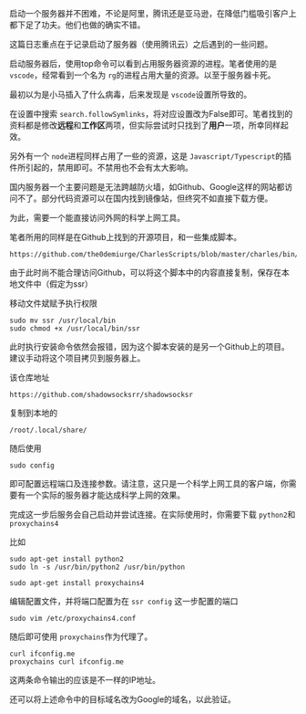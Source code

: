 启动一个服务器并不困难，不论是阿里，腾讯还是亚马逊，在降低门槛吸引客户上都下足了功夫。他们也做的确实不错。

这篇日志重点在于记录启动了服务器（使用腾讯云）之后遇到的一些问题。

启动服务器后，使用top命令可以看到占用服务器资源的进程。笔者使用的是 `vscode`，经常看到一个名为 `rg`的进程占用大量的资源。以至于服务器卡死。

最初以为是小马插入了什么病毒，后来发现是 `vscode`设置所导致的。

在设置中搜索 `search.followSymlinks`，将对应设置改为False即可。笔者找到的资料都是修改**远程**和**工作区**两项，但实际尝试时只找到了**用户**一项，所幸同样起效。

另外有一个 `node`进程同样占用了一些的资源，这是 `Javascript/Typescript`的插件所引起的，禁用即可。不禁用也不会有太大影响。

国内服务器一个主要问题是无法跨越防火墙，如Github、Google这样的网站都访问不了。部分代码资源可以在国内找到镜像站，但终究不如直接下载方便。

为此，需要一个能直接访问外网的科学上网工具。

笔者所用的同样是在Github上找到的开源项目，和一些集成脚本。

```
https://github.com/the0demiurge/CharlesScripts/blob/master/charles/bin/ssr
```

由于此时尚不能合理访问Github，可以将这个脚本中的内容直接复制，保存在本地文件中（假定为ssr）

移动文件斌赋予执行权限

```
sudo mv ssr /usr/local/bin
sudo chmod +x /usr/local/bin/ssr
```

此时执行安装命令依然会报错，因为这个脚本安装的是另一个Github上的项目。建议手动将这个项目拷贝到服务器上。

该仓库地址

```
https://github.com/shadowsocksrr/shadowsocksr
```

复制到本地的

```
/root/.local/share/
```

随后使用

```
sudo config
```

即可配置远程端口及连接参数。请注意，这只是一个科学上网工具的客户端，你需要有一个实际的服务器才能达成科学上网的效果。

完成这一步后服务会自己启动并尝试连接。在实际使用时，你需要下载 `python2`和 `proxychains4`

比如

```
sudo apt-get install python2
sudo ln -s /usr/bin/python2 /usr/bin/python

sudo apt-get install proxychains4
```

编辑配置文件，并将端口配置为在 `ssr config` 这一步配置的端口

```
sudo vim /etc/proxychains4.conf
```

随后即可使用 `proxychains`作为代理了。

```
curl ifconfig.me
proxychains curl ifconfig.me
```

这两条命令输出的应该是不一样的IP地址。

还可以将上述命令中的目标域名改为Google的域名，以此验证。
